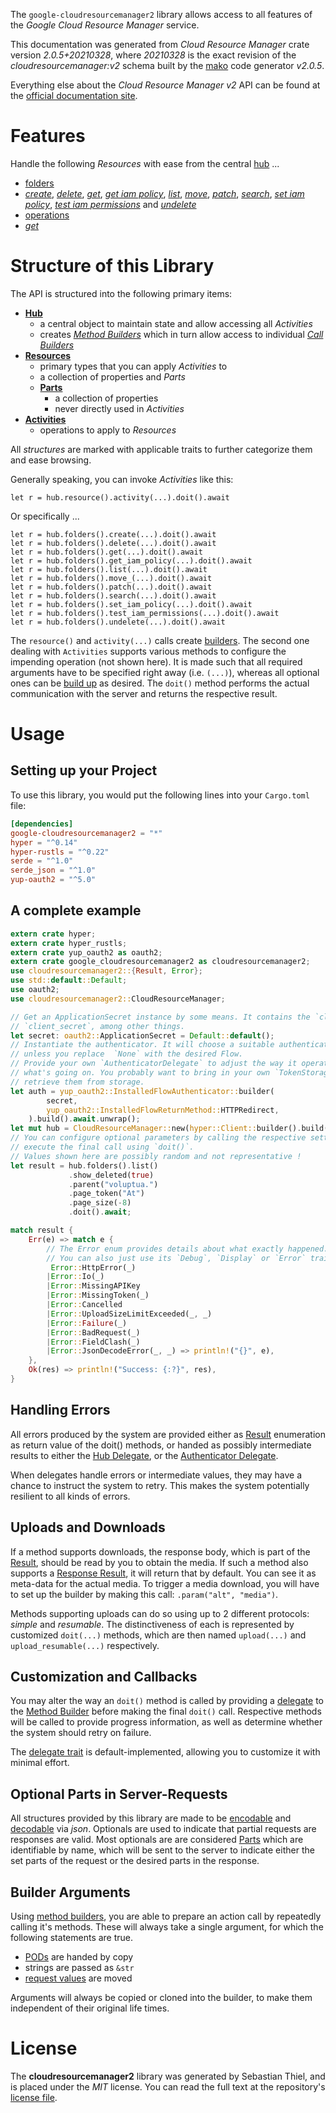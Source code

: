 <!---
DO NOT EDIT !
This file was generated automatically from 'src/mako/api/README.md.mako'
DO NOT EDIT !
-->
The `google-cloudresourcemanager2` library allows access to all features of the *Google Cloud Resource Manager* service.

This documentation was generated from *Cloud Resource Manager* crate version *2.0.5+20210328*, where *20210328* is the exact revision of the *cloudresourcemanager:v2* schema built by the [mako](http://www.makotemplates.org/) code generator *v2.0.5*.

Everything else about the *Cloud Resource Manager* *v2* API can be found at the
[official documentation site](https://cloud.google.com/resource-manager).
# Features

Handle the following *Resources* with ease from the central [hub](https://docs.rs/google-cloudresourcemanager2/2.0.5+20210328/google_cloudresourcemanager2/CloudResourceManager) ... 

* [folders](https://docs.rs/google-cloudresourcemanager2/2.0.5+20210328/google_cloudresourcemanager2/api::Folder)
 * [*create*](https://docs.rs/google-cloudresourcemanager2/2.0.5+20210328/google_cloudresourcemanager2/api::FolderCreateCall), [*delete*](https://docs.rs/google-cloudresourcemanager2/2.0.5+20210328/google_cloudresourcemanager2/api::FolderDeleteCall), [*get*](https://docs.rs/google-cloudresourcemanager2/2.0.5+20210328/google_cloudresourcemanager2/api::FolderGetCall), [*get iam policy*](https://docs.rs/google-cloudresourcemanager2/2.0.5+20210328/google_cloudresourcemanager2/api::FolderGetIamPolicyCall), [*list*](https://docs.rs/google-cloudresourcemanager2/2.0.5+20210328/google_cloudresourcemanager2/api::FolderListCall), [*move*](https://docs.rs/google-cloudresourcemanager2/2.0.5+20210328/google_cloudresourcemanager2/api::FolderMoveCall), [*patch*](https://docs.rs/google-cloudresourcemanager2/2.0.5+20210328/google_cloudresourcemanager2/api::FolderPatchCall), [*search*](https://docs.rs/google-cloudresourcemanager2/2.0.5+20210328/google_cloudresourcemanager2/api::FolderSearchCall), [*set iam policy*](https://docs.rs/google-cloudresourcemanager2/2.0.5+20210328/google_cloudresourcemanager2/api::FolderSetIamPolicyCall), [*test iam permissions*](https://docs.rs/google-cloudresourcemanager2/2.0.5+20210328/google_cloudresourcemanager2/api::FolderTestIamPermissionCall) and [*undelete*](https://docs.rs/google-cloudresourcemanager2/2.0.5+20210328/google_cloudresourcemanager2/api::FolderUndeleteCall)
* [operations](https://docs.rs/google-cloudresourcemanager2/2.0.5+20210328/google_cloudresourcemanager2/api::Operation)
 * [*get*](https://docs.rs/google-cloudresourcemanager2/2.0.5+20210328/google_cloudresourcemanager2/api::OperationGetCall)




# Structure of this Library

The API is structured into the following primary items:

* **[Hub](https://docs.rs/google-cloudresourcemanager2/2.0.5+20210328/google_cloudresourcemanager2/CloudResourceManager)**
    * a central object to maintain state and allow accessing all *Activities*
    * creates [*Method Builders*](https://docs.rs/google-cloudresourcemanager2/2.0.5+20210328/google_cloudresourcemanager2/client::MethodsBuilder) which in turn
      allow access to individual [*Call Builders*](https://docs.rs/google-cloudresourcemanager2/2.0.5+20210328/google_cloudresourcemanager2/client::CallBuilder)
* **[Resources](https://docs.rs/google-cloudresourcemanager2/2.0.5+20210328/google_cloudresourcemanager2/client::Resource)**
    * primary types that you can apply *Activities* to
    * a collection of properties and *Parts*
    * **[Parts](https://docs.rs/google-cloudresourcemanager2/2.0.5+20210328/google_cloudresourcemanager2/client::Part)**
        * a collection of properties
        * never directly used in *Activities*
* **[Activities](https://docs.rs/google-cloudresourcemanager2/2.0.5+20210328/google_cloudresourcemanager2/client::CallBuilder)**
    * operations to apply to *Resources*

All *structures* are marked with applicable traits to further categorize them and ease browsing.

Generally speaking, you can invoke *Activities* like this:

```Rust,ignore
let r = hub.resource().activity(...).doit().await
```

Or specifically ...

```ignore
let r = hub.folders().create(...).doit().await
let r = hub.folders().delete(...).doit().await
let r = hub.folders().get(...).doit().await
let r = hub.folders().get_iam_policy(...).doit().await
let r = hub.folders().list(...).doit().await
let r = hub.folders().move_(...).doit().await
let r = hub.folders().patch(...).doit().await
let r = hub.folders().search(...).doit().await
let r = hub.folders().set_iam_policy(...).doit().await
let r = hub.folders().test_iam_permissions(...).doit().await
let r = hub.folders().undelete(...).doit().await
```

The `resource()` and `activity(...)` calls create [builders][builder-pattern]. The second one dealing with `Activities` 
supports various methods to configure the impending operation (not shown here). It is made such that all required arguments have to be 
specified right away (i.e. `(...)`), whereas all optional ones can be [build up][builder-pattern] as desired.
The `doit()` method performs the actual communication with the server and returns the respective result.

# Usage

## Setting up your Project

To use this library, you would put the following lines into your `Cargo.toml` file:

```toml
[dependencies]
google-cloudresourcemanager2 = "*"
hyper = "^0.14"
hyper-rustls = "^0.22"
serde = "^1.0"
serde_json = "^1.0"
yup-oauth2 = "^5.0"
```

## A complete example

```Rust
extern crate hyper;
extern crate hyper_rustls;
extern crate yup_oauth2 as oauth2;
extern crate google_cloudresourcemanager2 as cloudresourcemanager2;
use cloudresourcemanager2::{Result, Error};
use std::default::Default;
use oauth2;
use cloudresourcemanager2::CloudResourceManager;

// Get an ApplicationSecret instance by some means. It contains the `client_id` and 
// `client_secret`, among other things.
let secret: oauth2::ApplicationSecret = Default::default();
// Instantiate the authenticator. It will choose a suitable authentication flow for you, 
// unless you replace  `None` with the desired Flow.
// Provide your own `AuthenticatorDelegate` to adjust the way it operates and get feedback about 
// what's going on. You probably want to bring in your own `TokenStorage` to persist tokens and
// retrieve them from storage.
let auth = yup_oauth2::InstalledFlowAuthenticator::builder(
        secret,
        yup_oauth2::InstalledFlowReturnMethod::HTTPRedirect,
    ).build().await.unwrap();
let mut hub = CloudResourceManager::new(hyper::Client::builder().build(hyper_rustls::HttpsConnector::with_native_roots()), auth);
// You can configure optional parameters by calling the respective setters at will, and
// execute the final call using `doit()`.
// Values shown here are possibly random and not representative !
let result = hub.folders().list()
             .show_deleted(true)
             .parent("voluptua.")
             .page_token("At")
             .page_size(-8)
             .doit().await;

match result {
    Err(e) => match e {
        // The Error enum provides details about what exactly happened.
        // You can also just use its `Debug`, `Display` or `Error` traits
         Error::HttpError(_)
        |Error::Io(_)
        |Error::MissingAPIKey
        |Error::MissingToken(_)
        |Error::Cancelled
        |Error::UploadSizeLimitExceeded(_, _)
        |Error::Failure(_)
        |Error::BadRequest(_)
        |Error::FieldClash(_)
        |Error::JsonDecodeError(_, _) => println!("{}", e),
    },
    Ok(res) => println!("Success: {:?}", res),
}

```
## Handling Errors

All errors produced by the system are provided either as [Result](https://docs.rs/google-cloudresourcemanager2/2.0.5+20210328/google_cloudresourcemanager2/client::Result) enumeration as return value of
the doit() methods, or handed as possibly intermediate results to either the 
[Hub Delegate](https://docs.rs/google-cloudresourcemanager2/2.0.5+20210328/google_cloudresourcemanager2/client::Delegate), or the [Authenticator Delegate](https://docs.rs/yup-oauth2/*/yup_oauth2/trait.AuthenticatorDelegate.html).

When delegates handle errors or intermediate values, they may have a chance to instruct the system to retry. This 
makes the system potentially resilient to all kinds of errors.

## Uploads and Downloads
If a method supports downloads, the response body, which is part of the [Result](https://docs.rs/google-cloudresourcemanager2/2.0.5+20210328/google_cloudresourcemanager2/client::Result), should be
read by you to obtain the media.
If such a method also supports a [Response Result](https://docs.rs/google-cloudresourcemanager2/2.0.5+20210328/google_cloudresourcemanager2/client::ResponseResult), it will return that by default.
You can see it as meta-data for the actual media. To trigger a media download, you will have to set up the builder by making
this call: `.param("alt", "media")`.

Methods supporting uploads can do so using up to 2 different protocols: 
*simple* and *resumable*. The distinctiveness of each is represented by customized 
`doit(...)` methods, which are then named `upload(...)` and `upload_resumable(...)` respectively.

## Customization and Callbacks

You may alter the way an `doit()` method is called by providing a [delegate](https://docs.rs/google-cloudresourcemanager2/2.0.5+20210328/google_cloudresourcemanager2/client::Delegate) to the 
[Method Builder](https://docs.rs/google-cloudresourcemanager2/2.0.5+20210328/google_cloudresourcemanager2/client::CallBuilder) before making the final `doit()` call. 
Respective methods will be called to provide progress information, as well as determine whether the system should 
retry on failure.

The [delegate trait](https://docs.rs/google-cloudresourcemanager2/2.0.5+20210328/google_cloudresourcemanager2/client::Delegate) is default-implemented, allowing you to customize it with minimal effort.

## Optional Parts in Server-Requests

All structures provided by this library are made to be [encodable](https://docs.rs/google-cloudresourcemanager2/2.0.5+20210328/google_cloudresourcemanager2/client::RequestValue) and 
[decodable](https://docs.rs/google-cloudresourcemanager2/2.0.5+20210328/google_cloudresourcemanager2/client::ResponseResult) via *json*. Optionals are used to indicate that partial requests are responses 
are valid.
Most optionals are are considered [Parts](https://docs.rs/google-cloudresourcemanager2/2.0.5+20210328/google_cloudresourcemanager2/client::Part) which are identifiable by name, which will be sent to 
the server to indicate either the set parts of the request or the desired parts in the response.

## Builder Arguments

Using [method builders](https://docs.rs/google-cloudresourcemanager2/2.0.5+20210328/google_cloudresourcemanager2/client::CallBuilder), you are able to prepare an action call by repeatedly calling it's methods.
These will always take a single argument, for which the following statements are true.

* [PODs][wiki-pod] are handed by copy
* strings are passed as `&str`
* [request values](https://docs.rs/google-cloudresourcemanager2/2.0.5+20210328/google_cloudresourcemanager2/client::RequestValue) are moved

Arguments will always be copied or cloned into the builder, to make them independent of their original life times.

[wiki-pod]: http://en.wikipedia.org/wiki/Plain_old_data_structure
[builder-pattern]: http://en.wikipedia.org/wiki/Builder_pattern
[google-go-api]: https://github.com/google/google-api-go-client

# License
The **cloudresourcemanager2** library was generated by Sebastian Thiel, and is placed 
under the *MIT* license.
You can read the full text at the repository's [license file][repo-license].

[repo-license]: https://github.com/Byron/google-apis-rsblob/main/LICENSE.md
